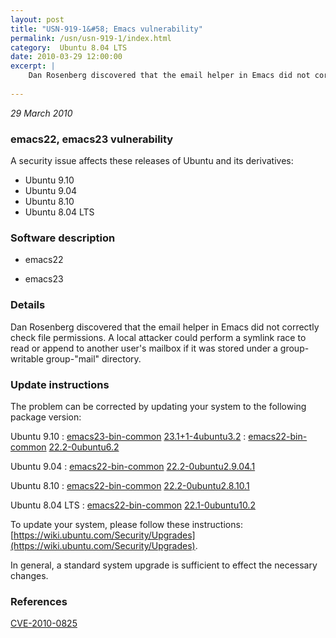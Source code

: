 ```yaml
---
layout: post
title: "USN-919-1&#58; Emacs vulnerability"
permalink: /usn/usn-919-1/index.html
category:  Ubuntu 8.04 LTS
date: 2010-03-29 12:00:00
excerpt: |
    Dan Rosenberg discovered that the email helper in Emacs did not correctly check file permissions.  A local attacker could perform a symlink race to read or append to another user&#39;s mailbox if it was stored under a group-writable group-&quot;mail&quot; directory. 
    
--- 
```

 
 

*29 March 2010*

### emacs22, emacs23 vulnerability

A security issue affects these releases of Ubuntu and its derivatives:

* Ubuntu 9.10
* Ubuntu 9.04
* Ubuntu 8.10
* Ubuntu 8.04 LTS

### Software description

* emacs22 

* emacs23 

### Details

Dan Rosenberg discovered that the email helper in Emacs did not correctly check file permissions. A local attacker could perform a symlink race to read or append to another user&#39;s mailbox if it was stored under a group-writable group-&quot;mail&quot; directory. 

### Update instructions

The problem can be corrected by updating your system to the following package version:

Ubuntu 9.10
 : [emacs23-bin-common](https://launchpad.net/ubuntu/+source/emacs23) <span> [23.1+1-4ubuntu3.2](https://launchpad.net/ubuntu/+source/emacs23/23.1+1-4ubuntu3.2) </span> 
 : [emacs22-bin-common](https://launchpad.net/ubuntu/+source/emacs22) <span> [22.2-0ubuntu6.2](https://launchpad.net/ubuntu/+source/emacs22/22.2-0ubuntu6.2) </span> 

Ubuntu 9.04
 : [emacs22-bin-common](https://launchpad.net/ubuntu/+source/emacs22) <span> [22.2-0ubuntu2.9.04.1](https://launchpad.net/ubuntu/+source/emacs22/22.2-0ubuntu2.9.04.1) </span> 

Ubuntu 8.10
 : [emacs22-bin-common](https://launchpad.net/ubuntu/+source/emacs22) <span> [22.2-0ubuntu2.8.10.1](https://launchpad.net/ubuntu/+source/emacs22/22.2-0ubuntu2.8.10.1) </span> 

Ubuntu 8.04 LTS
 : [emacs22-bin-common](https://launchpad.net/ubuntu/+source/emacs22) <span> [22.1-0ubuntu10.2](https://launchpad.net/ubuntu/+source/emacs22/22.1-0ubuntu10.2) </span> 

To update your system, please follow these instructions: [https://wiki.ubuntu.com/Security/Upgrades](https://wiki.ubuntu.com/Security/Upgrades).

In general, a standard system upgrade is sufficient to effect the necessary changes. 

### References

 
 [CVE-2010-0825](http://people.ubuntu.com/~ubuntu-security/cve/CVE-2010-0825)
 

